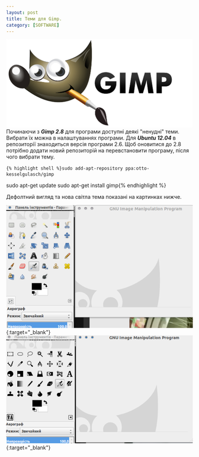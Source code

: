 ```yaml
---
layout: post
title: Теми для Gimp.
category: [SOFTWARE]
---
```

![gimp logo](/media/gimp-logo.png?style=head)  
Починаючи з ***Gimp 2.8*** для програми доступні деякі "ненудні" теми.<!--more--> Вибрати їх можна в налаштуваннях програми. Для ***Ubuntu 12.04*** в репозиторії знаходиться версія програми 2.6. Щоб оновитися до 2.8 потрібно додати новий репозиторій на перевстановити програму, після чого вибрати тему.

    {% highlight shell %}sudo add-apt-repository ppa:otto-kesselgulasch/gimp
sudo apt-get update
sudo apt-get install gimp{% endhighlight %}

Дефолтний вигляд та нова світла тема показані на картинках нижче.

[![gimp-default](/media/gimp-default.png?style=blog "gimp-default")](/media/gimp-default.png "gimp-default"){:target="_blank"}  
[![gimp-modern](/media/gimp-modern.png?style=blog "gimp-modern")](/media/gimp-modern.png "gimp-modern"){:target="_blank"}  
